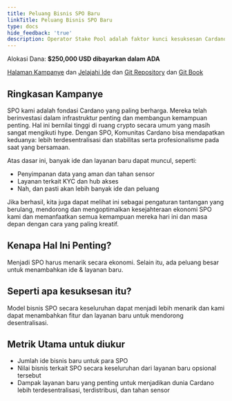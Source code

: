 ```yaml
---
title: Peluang Bisnis SPO Baru
linkTitle: Peluang Bisnis SPO Baru
type: docs
hide_feedback: 'true'
description: Operator Stake Pool adalah faktor kunci kesuksesan Cardano. Dengan infrastruktur dan kemampuan mereka, layanan baru yang penting dapat dibuat.
---
```


Alokasi Dana: **$250,000 USD dibayarkan dalam ADA**

[Halaman Kampanye](https://cardano.ideascale.com/a/campaign-home/26245) dan [Jelajahi Ide](https://cardano.ideascale.com/a/ideas/top/campaign-filter/byids/campaigns/26245/stage/unspecified) dan [Git Repository](https://github.com/Catalyst-Challenges/F7-New-SPO-Business-Opportunities) dan [Git Book](https://quality-assurance-dao.gitbook.io/catalyst-fund-7-challenges/fund-7/new-spo-business-opportunities)

## Ringkasan Kampanye

SPO kami adalah fondasi Cardano yang paling berharga. Mereka telah berinvestasi dalam infrastruktur penting dan membangun kemampuan penting. Hal ini bernilai tinggi di ruang crypto secara umum yang masih sangat mengikuti hype. Dengan SPO, Komunitas Cardano bisa mendapatkan keduanya: lebih terdesentralisasi dan stabilitas serta profesionalisme pada saat yang bersamaan.

Atas dasar ini, banyak ide dan layanan baru dapat muncul, seperti:

- Penyimpanan data yang aman dan tahan sensor
- Layanan terkait KYC dan hub akses
- Nah, dan pasti akan lebih banyak ide dan peluang

Jika berhasil, kita juga dapat melihat ini sebagai pengaturan tantangan yang berulang, mendorong dan mengoptimalkan kesejahteraan ekonomi SPO kami dan memanfaatkan semua kemampuan mereka hari ini dan masa depan dengan cara yang paling kreatif.

## Kenapa Hal Ini Penting?

Menjadi SPO harus menarik secara ekonomi. Selain itu, ada peluang besar untuk menambahkan ide &amp; layanan baru.

## Seperti apa kesuksesan itu?

Model bisnis SPO secara keseluruhan dapat menjadi lebih menarik dan kami dapat menambahkan fitur dan layanan baru untuk mendorong desentralisasi.

## Metrik Utama untuk diukur

- Jumlah ide bisnis baru untuk para SPO
- Nilai bisnis terkait SPO secara keseluruhan dari layanan baru opsional tersebut
- Dampak layanan baru yang penting untuk menjadikan dunia Cardano lebih terdesentralisasi, terdistribusi, dan tahan sensor

